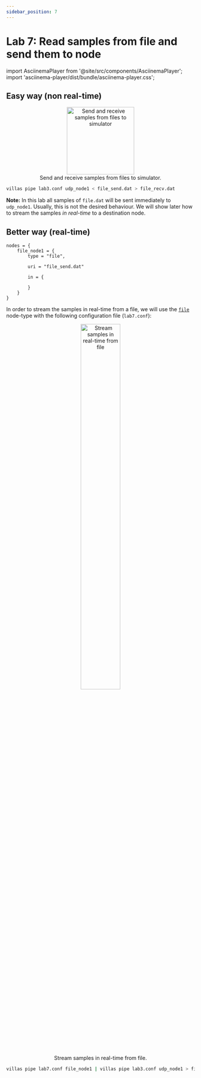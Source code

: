 ```yaml
---
sidebar_position: 7
---
```


# Lab 7: Read samples from file and send them to node

import AsciinemaPlayer from '@site/src/components/AsciinemaPlayer';
import 'asciinema-player/dist/bundle/asciinema-player.css';

## Easy way (non real-time)

<figure align="center">
    <img alt="Send and receive samples from files to simulator" src="/img/drawio/villas_pipe_file2.svg" height="180px" />
    <figcaption>Send and receive samples from files to simulator.</figcaption>
</figure>

```bash
villas pipe lab3.conf udp_node1 < file_send.dat > file_recv.dat
```

**Note:** In this lab all samples of `file.dat` will be sent immediately to `udp_node1`.
Usually, this is not the desired behaviour.
We will show later how to stream the samples _in real-time_ to a destination node.

## Better way (real-time)

``` url="external/node/etc/labs/lab7.conf" title="node/etc/labs/lab7.conf"
nodes = {
	file_node1 = {
		type = "file",

		uri = "file_send.dat"
		
		in = {
			
		}
	}
}
```

In order to stream the samples in real-time from a file, we will use the [`file`](../nodes/file.md) node-type with the following configuration file (`lab7.conf`):

<figure align="center">
    <img alt="Stream samples in real-time from file" src="/img/drawio/villas_pipe_file3.svg" width="50%" />
    <figcaption>Stream samples in real-time from file.</figcaption>
</figure>

```bash
villas pipe lab7.conf file_node1 | villas pipe lab3.conf udp_node1 > file_recv.dat
```

<AsciinemaPlayer src="/recordings/terminal/villas_pipe_file.json" rows={25} cols={120} idleTimeLimit={3} preload={true} />
